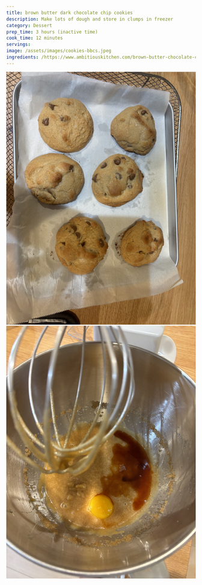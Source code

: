 ```yaml
---
title: brown butter dark chocolate chip cookies
description: Make lots of dough and store in clumps in freezer
category: Dessert
prep_time: 3 hours (inactive time)
cook_time: 12 minutes
servings: 
image: /assets/images/cookies-bbcs.jpeg
ingredients: /https://www.ambitiouskitchen.com/brown-butter-chocolate-chip-cookies/
---
```

![cookie-batter](/assets/images/bbcs.jpeg)
![cookie-batter](/assets/images/bbc-batter.jpeg)

